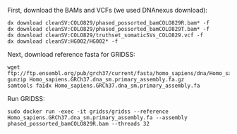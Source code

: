 First, download the BAMs and VCFs (we used DNAnexus download):

```
dx download cleanSV:COLO829/phased_possorted_bamCOLO829R.bam* -f
dx download cleanSV:COLO829/phased_possorted_bamCOLO829T.bam* -f
dx download cleanSV:COLO829/truthset_somaticSVs_COLO829.vcf -f
dx download cleanSV:HG002/HG002* -f
```

Next, download reference fasta for GRIDSS:

```
wget ftp://ftp.ensembl.org/pub/grch37/current/fasta/homo_sapiens/dna/Homo_sapiens.GRCh37.dna_sm.primary_assembly.fa.gz
gunzip Homo_sapiens.GRCh37.dna_sm.primary_assembly.fa.gz
samtools faidx Homo_sapiens.GRCh37.dna_sm.primary_assembly.fa
```

Run GRIDSS:

```
sudo docker run -exec -it gridss/gridss --reference Homo_sapiens.GRCh37.dna_sm.primary_assembly.fa --assembly phased_possorted_bamCOLO829R.bam --threads 32
```
